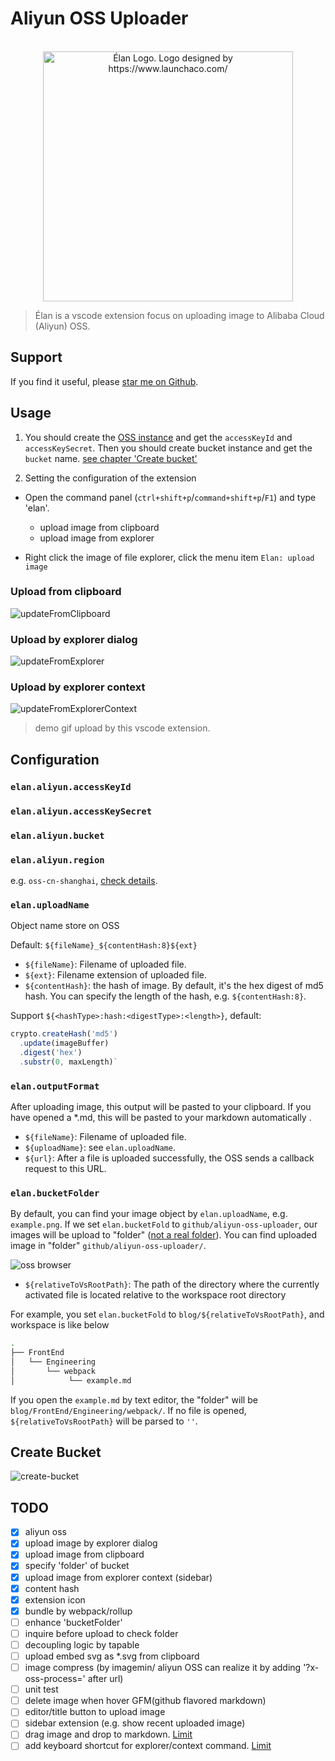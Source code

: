 # Aliyun OSS Uploader

<p align="center">
  <br />
  <img src="https://fangbinwei-blog-image.oss-cn-shanghai.aliyuncs.com/github/aliyun-oss-uploader/logo_368a1b87.png" alt="Élan Logo. Logo designed by https://www.launchaco.com/"/ width="400">
</p>

> Élan is a vscode extension focus on uploading image to Alibaba Cloud (Aliyun) OSS.

## Support
If you find it useful, please [star me on Github](https://github.com/fangbinwei/aliyun-oss-uploader).

## Usage

1. You should create the [OSS instance](https://www.aliyun.com/product/oss/?lang=en) and get the `accessKeyId` and `accessKeySecret`. Then you should create bucket instance and get the `bucket` name. [see chapter 'Create bucket'](#create-bucket)

2. Setting the configuration of the extension

* Open the command panel (`ctrl+shift+p`/`command+shift+p`/`F1`) and type 'elan'.
  - upload image from clipboard
  - upload image from explorer

* Right click the image of file explorer, click the menu item `Elan: upload image`

### Upload from clipboard

![updateFromClipboard](https://fangbinwei-blog-image.oss-cn-shanghai.aliyuncs.com/github/aliyun-oss-uploader/updateFromClipboard_bf2399e2.gif)

### Upload by explorer dialog

![updateFromExplorer](https://fangbinwei-blog-image.oss-cn-shanghai.aliyuncs.com/github/aliyun-oss-uploader/updateFromExplorer_9f6ee648.gif)


### Upload by explorer context

![updateFromExplorerContext](https://fangbinwei-blog-image.oss-cn-shanghai.aliyuncs.com/github/aliyun-oss-uploader/updateFromExplorerContext_37c3aac0.gif)

> demo gif upload by this vscode extension.

## Configuration
### `elan.aliyun.accessKeyId`
### `elan.aliyun.accessKeySecret`
### `elan.aliyun.bucket`
### `elan.aliyun.region`
  e.g. `oss-cn-shanghai`, [check details](https://github.com/ali-sdk/ali-oss#data-regions).

### `elan.uploadName`
Object name store on OSS

Default: `${fileName}_${contentHash:8}${ext}`

- `${fileName}`: Filename of uploaded file.
- `${ext}`: Filename extension of uploaded file.
- `${contentHash}`: the hash of image. By default, it's the hex digest of md5 hash. You can specify the length of the hash, e.g. `${contentHash:8}`.

Support `${<hashType>:hash:<digestType>:<length>}`, default:
```js
crypto.createHash('md5')
  .update(imageBuffer)
  .digest('hex')
  .substr(0, maxLength)`

```

### `elan.outputFormat`
After uploading image, this output will be pasted to your clipboard. If you have opened a *.md, this will be pasted to your markdown automatically .

- `${fileName}`: Filename of uploaded file.
- `${uploadName}`: see `elan.uploadName`.
- `${url}`: After a file is uploaded successfully, the OSS sends a callback request to this URL.

### `elan.bucketFolder`
By default, you can find your image object by `elan.uploadName`, e.g. `example.png`. If we set `elan.bucketFold` to `github/aliyun-oss-uploader`, our images will be upload to "folder" ([not a real folder](https://help.aliyun.com/document_detail/31827.html)). You can find uploaded image in "folder" `github/aliyun-oss-uploader/`.

![oss browser](https://fangbinwei-blog-image.oss-cn-shanghai.aliyuncs.com/github/aliyun-oss-uploader/2020-05-31-19-02-13_55660788.png)

- `${relativeToVsRootPath}`: The path of the directory where the currently activated file is located relative to the workspace root directory

For example, you set `elan.bucketFold` to `blog/${relativeToVsRootPath}`, and workspace is like below

```bash
.
├── FrontEnd
│   └── Engineering
│       └── webpack
│            └── example.md
```

If you open the `example.md` by text editor, the "folder" will be `blog/FrontEnd/Engineering/webpack/`. If no file is opened, `${relativeToVsRootPath}` will be parsed to `''`.

## Create Bucket

![create-bucket](https://fangbinwei-blog-image.oss-cn-shanghai.aliyuncs.com/github/aliyun-oss-uploader/create-bucket_5f7df897.png)


## TODO

* [x] aliyun oss
* [x] upload image by explorer dialog
* [x] upload image from clipboard
* [x] specify 'folder' of bucket
* [x] upload image from explorer context (sidebar)
* [x] content hash
* [x] extension icon
* [x] bundle by webpack/rollup
* [ ] enhance 'bucketFolder'
* [ ] inquire before upload to check folder
* [ ] decoupling logic by tapable
* [ ] upload embed svg as *.svg from clipboard
* [ ] image compress (by imagemin/ aliyun OSS can realize it by adding '?x-oss-process=' after url)
* [ ] unit test
* [ ] delete image when hover GFM(github flavored markdown)
* [ ] editor/title button to upload image
* [ ] sidebar extension (e.g. show recent uploaded image)
* [ ] drag image and drop to markdown. [Limit](https://github.com/microsoft/vscode/issues/5240)
* [ ] add keyboard shortcut for explorer/context command. [Limit](https://github.com/microsoft/vscode/issues/3553)